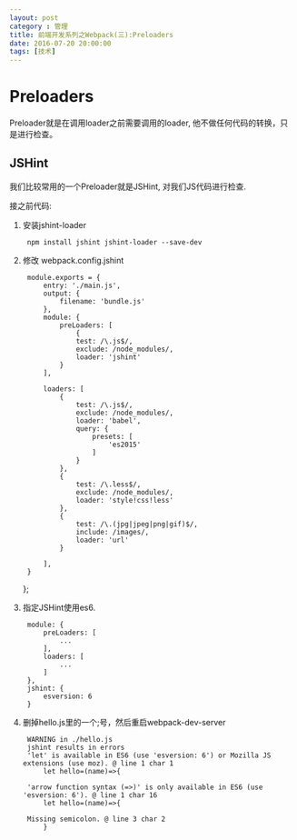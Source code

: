 ```yaml
---
layout: post
category : 管理
title: 前端开发系列之Webpack(三):Preloaders
date: 2016-07-20 20:00:00
tags: [技术]
---
```


# Preloaders

Preloader就是在调用loader之前需要调用的loader, 他不做任何代码的转换，只是进行检查。

## JSHint

我们比较常用的一个Preloader就是JSHint, 对我们JS代码进行检查.

接之前代码:

1. 安装jshint-loader 
    
        npm install jshint jshint-loader --save-dev

2. 修改 webpack.config.jshint

        module.exports = {
            entry: './main.js',
            output: {
                filename: 'bundle.js'
            },
            module: {
                preLoaders: [
                    {
                    test: /\.js$/,
                    exclude: /node_modules/,
                    loader: 'jshint'
                }
            ],

            loaders: [
                {
                    test: /\.js$/,
                    exclude: /node_modules/,
                    loader: 'babel',
                    query: {
                        presets: [
                            'es2015'
                        ]
                    }
                },
                {
                    test: /\.less$/,
                    exclude: /node_modules/,
                    loader: 'style!css!less'
                },
                {
                    test: /\.(jpg|jpeg|png|gif)$/,
                    include: /images/,
                    loader: 'url'
                }

            ],
        }
    };

3. 指定JSHint使用es6.

        module: {
            preLoaders: [
                ...
            ],
            loaders: [
                ...    
            ]
        },
        jshint: {
            esversion: 6
        } 

4. 删掉hello.js里的一个;号，然后重启webpack-dev-server       

        WARNING in ./hello.js
        jshint results in errors
        'let' is available in ES6 (use 'esversion: 6') or Mozilla JS extensions (use moz). @ line 1 char 1
            let hello=(name)=>{

        'arrow function syntax (=>)' is only available in ES6 (use 'esversion: 6'). @ line 1 char 16
            let hello=(name)=>{

        Missing semicolon. @ line 3 char 2
            }